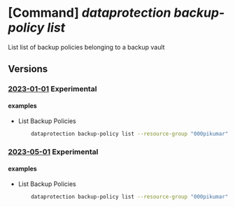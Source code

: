 # [Command] _dataprotection backup-policy list_

List list of backup policies belonging to a backup vault

## Versions

### [2023-01-01](/Resources/mgmt-plane/L3N1YnNjcmlwdGlvbnMve30vcmVzb3VyY2Vncm91cHMve30vcHJvdmlkZXJzL21pY3Jvc29mdC5kYXRhcHJvdGVjdGlvbi9iYWNrdXB2YXVsdHMve30vYmFja3VwcG9saWNpZXM=/2023-01-01.xml) **Experimental**

<!-- mgmt-plane /subscriptions/{}/resourcegroups/{}/providers/microsoft.dataprotection/backupvaults/{}/backuppolicies 2023-01-01 -->

#### examples

- List Backup Policies
    ```bash
        dataprotection backup-policy list --resource-group "000pikumar" --vault-name "PrivatePreviewVault"
    ```

### [2023-05-01](/Resources/mgmt-plane/L3N1YnNjcmlwdGlvbnMve30vcmVzb3VyY2Vncm91cHMve30vcHJvdmlkZXJzL21pY3Jvc29mdC5kYXRhcHJvdGVjdGlvbi9iYWNrdXB2YXVsdHMve30vYmFja3VwcG9saWNpZXM=/2023-05-01.xml) **Experimental**

<!-- mgmt-plane /subscriptions/{}/resourcegroups/{}/providers/microsoft.dataprotection/backupvaults/{}/backuppolicies 2023-05-01 -->

#### examples

- List Backup Policies
    ```bash
        dataprotection backup-policy list --resource-group "000pikumar" --vault-name "PrivatePreviewVault"
    ```
